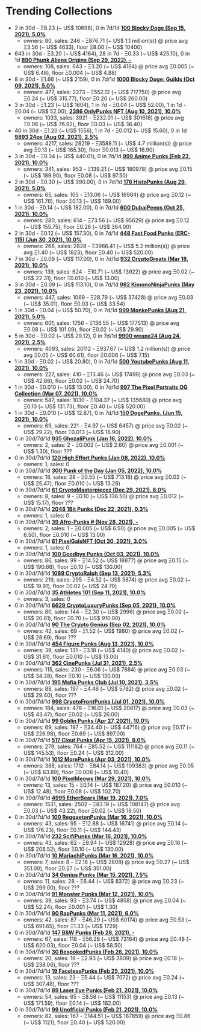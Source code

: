 # Trending Collections

-  2 in 30d - Ξ8.23 (~ US$ 10698), 0 in 7d/1d  **[100 Blocky Doge (Sep 15, 2021), 5.0%](https://opensea.io/collection/blockydoge)**
   - owners: 80,   sales:  246   -  Ξ876.71 (~ US$ 1.1 million(s)) @    price avg Ξ3.56 (~ US$ 4633),   floor Ξ8.00 (~ US$ 10400)
-  643 in 30d - Ξ3.20 (~ US$ 4164), 28 in 7d - Ξ0.33 (~ US$ 425.10), 0 in 1d  **[890 Phunk Aliens Origins (Sep 29, 2022), -](https://opensea.io/collection/phunk-aliens-origins)**
   - owners: 108,   sales:  643   -  Ξ3.20 (~ US$ 4164) @    price avg Ξ0.005 (~ US$ 6.48),   floor Ξ0.004 (~ US$ 4.88)
-  8 in 30d - Ξ1.66 (~ US$ 2159), 0 in 7d/1d  **[1000 Blocky Doge: Guilds (Oct 09, 2021), 5.0%](https://opensea.io/collection/blockydogeguilds)**
   - owners: 477,   sales:  2273   -  Ξ552.12 (~ US$ 717750) @    price avg Ξ0.24 (~ US$ 315.77),   floor Ξ0.20 (~ US$ 260.00)
-  3 in 30d - Ξ1.23 (~ US$ 1604), 1 in 7d - Ξ0.04 (~ US$ 52.00), 1 in 1d - Ξ0.04 (~ US$ 52.00), **[2386 OnlyPunks NFT (Aug 10, 2021), 10.0%](https://opensea.io/collection/onlypunksnft)**
   - owners: 1033,   sales:  3921   -  Ξ232.01 (~ US$ 301618) @    price avg Ξ0.06 (~ US$ 76.92),   floor Ξ0.03 (~ US$ 36.40)
-  40 in 30d - Ξ1.20 (~ US$ 1556), 1 in 7d - Ξ0.012 (~ US$ 15.60), 0 in 1d  **[9893 24px (Aug 02, 2021), 2.5%](https://opensea.io/collection/24px)**
   - owners: 4217,   sales:  28219   -  Ξ3588.11 (~ US$ 4.7 million(s)) @    price avg Ξ0.13 (~ US$ 165.30),   floor Ξ0.013 (~ US$ 16.90)
-  3 in 30d - Ξ0.34 (~ US$ 440.01), 0 in 7d/1d  **[999 Anime Punks (Feb 23, 2021), 10.0%](https://opensea.io/collection/anime-punks)**
   - owners: 341,   sales:  953   -  Ξ139.21 (~ US$ 180978) @    price avg Ξ0.15 (~ US$ 189.90),   floor Ξ0.08 (~ US$ 97.50)
-  2 in 30d - Ξ0.30 (~ US$ 390.00), 0 in 7d/1d  **[176 HistoPunks (Aug 29, 2021), 5.0%](https://opensea.io/collection/histopunks)**
   - owners: 65,   sales:  105   -  Ξ13.06 (~ US$ 16984) @    price avg Ξ0.12 (~ US$ 161.76),   floor Ξ0.13 (~ US$ 169.00)
-  1 in 30d - Ξ0.14 (~ US$ 182.00), 0 in 7d/1d  **[600 DubaiPeeps (Oct 25, 2021), 10.0%](https://opensea.io/collection/dubaipeeps)**
   - owners: 280,   sales:  614   -  Ξ73.56 (~ US$ 95629) @    price avg Ξ0.12 (~ US$ 155.75),   floor Ξ0.28 (~ US$ 364.00)
-  2 in 30d - Ξ0.12 (~ US$ 157.30), 0 in 7d/1d  **[448 Fast Food Punks (ERC-115) (Jun 30, 2021), 10.0%](https://opensea.io/collection/erc1155ffp)**
   - owners: 268,   sales:  2828   -  Ξ3966.41 (~ US$ 5.2 million(s)) @    price avg Ξ1.40 (~ US$ 1823),   floor Ξ0.40 (~ US$ 520.00)
-  7 in 30d - Ξ0.09 (~ US$ 117.00), 0 in 7d/1d  **[932 CryptoGreats (Mar 18, 2021), 10.0%](https://opensea.io/collection/cryptogreats)**
   - owners: 139,   sales:  624   -  Ξ10.71 (~ US$ 13922) @    price avg Ξ0.02 (~ US$ 22.31),   floor Ξ0.010 (~ US$ 13.00)
-  3 in 30d - Ξ0.09 (~ US$ 113.10), 0 in 7d/1d  **[982 KimonoNinjaPunks (May 23, 2021), 10.0%](https://opensea.io/collection/kimono-punks)**
   - owners: 447,   sales:  1069   -  Ξ28.79 (~ US$ 37428) @    price avg Ξ0.03 (~ US$ 35.01),   floor Ξ0.03 (~ US$ 33.54)
-  1 in 30d - Ξ0.04 (~ US$ 50.70), 0 in 7d/1d  **[999 MonkePunks (Aug 21, 2021), 5.0%](https://opensea.io/collection/monkepunks)**
   - owners: 601,   sales:  1756   -  Ξ136.55 (~ US$ 177513) @    price avg Ξ0.08 (~ US$ 101.09),   floor Ξ0.02 (~ US$ 29.90)
-  5 in 30d - Ξ0.02 (~ US$ 29.12), 0 in 7d/1d  **[9900 weape24 (Aug 24, 2021), 2.5%](https://opensea.io/collection/weape24)**
   - owners: 4093,   sales:  20112   -  Ξ937.67 (~ US$ 1.2 million(s)) @    price avg Ξ0.05 (~ US$ 60.61),   floor Ξ0.006 (~ US$ 7.15)
-  1 in 30d - Ξ0.02 (~ US$ 20.80), 0 in 7d/1d  **[500 YoutubePunks (Aug 11, 2021), 10.0%](https://opensea.io/collection/youtubepunks)**
   - owners: 227,   sales:  410   -  Ξ13.46 (~ US$ 17499) @    price avg Ξ0.03 (~ US$ 42.68),   floor Ξ0.02 (~ US$ 24.70)
-  1 in 30d - Ξ0.010 (~ US$ 13.00), 0 in 7d/1d  **[997 The Pixel Portraits OG Collection (Mar 07, 2021), 10.0%](https://opensea.io/collection/the-pixel-portraits-og)**
   - owners: 547,   sales:  1030   -  Ξ104.37 (~ US$ 135680) @    price avg Ξ0.10 (~ US$ 131.73),   floor Ξ0.40 (~ US$ 520.00)
-  1 in 30d - Ξ0.010 (~ US$ 12.87), 0 in 7d/1d  **[150 DogePunks. (Jun 15, 2021), 10.0%](https://opensea.io/collection/dogepunks-collection)**
   - owners: 69,   sales:  221   -  Ξ4.97 (~ US$ 6457) @    price avg Ξ0.02 (~ US$ 29.22),   floor Ξ0.013 (~ US$ 16.90)
-  0 in 30d/7d/1d  **[935 GhozaliPunk (Jan 16, 2022), 10.0%](https://opensea.io/collection/ghozalipunk)**
   - owners: 2,   sales:  2   -  Ξ0.002 (~ US$ 2.60) @    price avg Ξ0.001 (~ US$ 1.30),   floor ???
-  0 in 30d/7d/1d  **[120 High Effort Punks (Jan 08, 2022), 10.0%](https://opensea.io/collection/high-effort-punks)**
   - owners: 1,   sales: 0
-  0 in 30d/7d/1d  **[300 Punk of the Day (Jan 05, 2022), 10.0%](https://opensea.io/collection/punkoftheday)**
   - owners: 18,   sales:  28   -  Ξ0.55 (~ US$ 713.18) @    price avg Ξ0.02 (~ US$ 25.47),   floor Ξ0.010 (~ US$ 13.26)
-  0 in 30d/7d/1d  **[61 CryptoMasterpiecez (Dec 29, 2021), 6.0%](https://opensea.io/collection/cryptomasterpiecez)**
   - owners: 8,   sales:  9   -  Ξ0.10 (~ US$ 136.50) @    price avg Ξ0.012 (~ US$ 15.17),   floor ???
-  0 in 30d/7d/1d  **[2048 1Bit Punks (Dec 22, 2021), 0.3%](https://opensea.io/collection/1bit-punks)**
   - owners: 1,   sales: 0
-  0 in 30d/7d/1d  **[39 Afro-Punks # (Nov 28, 2021), -](https://opensea.io/collection/beautiful-female-punks)**
   - owners: 2,   sales:  1   -  Ξ0.005 (~ US$ 6.50) @    price avg Ξ0.005 (~ US$ 6.50),   floor Ξ0.010 (~ US$ 13.00)
-  0 in 30d/7d/1d  **[61 PixelGalsNFT (Oct 30, 2021), 3.0%](https://opensea.io/collection/pixel-gals)**
   - owners: 1,   sales: 0
-  0 in 30d/7d/1d  **[100 Goodbye Punks (Oct 03, 2021), 10.0%](https://opensea.io/collection/goodbye-punks)**
   - owners: 86,   sales:  99   -  Ξ14.52 (~ US$ 18877) @    price avg Ξ0.15 (~ US$ 190.68),   floor Ξ0.10 (~ US$ 130.00)
-  0 in 30d/7d/1d  **[1089 CryptoRalph (Sep 13, 2021), 5.3%](https://opensea.io/collection/cryptoralph)**
   - owners: 219,   sales:  295   -  Ξ4.52 (~ US$ 5874) @    price avg Ξ0.02 (~ US$ 19.91),   floor Ξ0.02 (~ US$ 24.70)
-  0 in 30d/7d/1d  **[35 Athletes 101 (Sep 11, 2021), 10.0%](https://opensea.io/collection/athletes-101)**
   - owners: 3,   sales: 0
-  0 in 30d/7d/1d  **[6629 CryptoLuxuryPunks (Sep 05, 2021), 10.0%](https://opensea.io/collection/cryptoluxurypunks)**
   - owners: 80,   sales:  144   -  Ξ2.30 (~ US$ 2996) @    price avg Ξ0.02 (~ US$ 20.81),   floor Ξ0.70 (~ US$ 910.00)
-  0 in 30d/7d/1d  **[90 The Crypto Genius (Sep 02, 2021), 10.0%](https://opensea.io/collection/thecryptogenius)**
   - owners: 42,   sales:  69   -  Ξ1.52 (~ US$ 1980) @    price avg Ξ0.02 (~ US$ 28.69),   floor ???
-  0 in 30d/7d/1d  **[454 Figure Punks (Aug 13, 2021), 10.0%](https://opensea.io/collection/figurepunks)**
   - owners: 39,   sales:  131   -  Ξ3.18 (~ US$ 4140) @    price avg Ξ0.02 (~ US$ 31.61),   floor Ξ0.010 (~ US$ 13.00)
-  0 in 30d/7d/1d  **[362 CinePunks (Jul 31, 2021), 2.5%](https://opensea.io/collection/cinepunkss)**
   - owners: 115,   sales:  230   -  Ξ6.06 (~ US$ 7884) @    price avg Ξ0.03 (~ US$ 34.28),   floor Ξ0.10 (~ US$ 130.00)
-  0 in 30d/7d/1d  **[195 Mafia Punks Club (Jul 10, 2021), 3.5%](https://opensea.io/collection/mafia-punks-club)**
   - owners: 88,   sales:  197   -  Ξ4.46 (~ US$ 5792) @    price avg Ξ0.02 (~ US$ 29.40),   floor ???
-  0 in 30d/7d/1d  **[998 CryptoFrontPunks (Jul 01, 2021), 10.0%](https://opensea.io/collection/frontphunks)**
   - owners: 184,   sales:  478   -  Ξ16.01 (~ US$ 20817) @    price avg Ξ0.03 (~ US$ 43.47),   floor Ξ0.02 (~ US$ 26.00)
-  0 in 30d/7d/1d  **[99 Goblin Punks (Apr 27, 2021), 10.0%](https://opensea.io/collection/goblin-punks)**
   - owners: 69,   sales:  197   -  Ξ34.40 (~ US$ 44716) @    price avg Ξ0.17 (~ US$ 226.98),   floor Ξ0.69 (~ US$ 897.00)
-  0 in 30d/7d/1d  **[517 Clout Punks (Apr 15, 2021), 8.0%](https://opensea.io/collection/clout-punks)**
   - owners: 279,   sales:  764   -  Ξ85.52 (~ US$ 111182) @    price avg Ξ0.11 (~ US$ 145.53),   floor Ξ0.24 (~ US$ 312.00)
-  0 in 30d/7d/1d  **[1012 MorePunks (Apr 03, 2021), 10.0%](https://opensea.io/collection/morepunks)**
   - owners: 388,   sales:  1712   -  Ξ84.14 (~ US$ 109383) @    price avg Ξ0.05 (~ US$ 63.89),   floor Ξ0.008 (~ US$ 10.40)
-  0 in 30d/7d/1d  **[100 PixelMeows (Mar 29, 2021), 10.0%](https://opensea.io/collection/pixelmeows)**
   - owners: 13,   sales:  15   -  Ξ0.14 (~ US$ 187.20) @    price avg Ξ0.010 (~ US$ 12.48),   floor Ξ0.08 (~ US$ 102.70)
-  0 in 30d/7d/1d  **[4995 EtherBears (Mar 19, 2021), 7.0%](https://opensea.io/collection/etherbears)**
   - owners: 1531,   sales:  2502   -  Ξ83.19 (~ US$ 108147) @    price avg Ξ0.03 (~ US$ 43.22),   floor Ξ0.02 (~ US$ 19.50)
-  0 in 30d/7d/1d  **[100 ReggaetonPunks (Mar 16, 2021), 10.0%](https://opensea.io/collection/reggaetonpunks)**
   - owners: 43,   sales:  95   -  Ξ12.88 (~ US$ 16741) @    price avg Ξ0.14 (~ US$ 176.23),   floor Ξ0.11 (~ US$ 144.43)
-  0 in 30d/7d/1d  **[232 ScifiPunks (Mar 16, 2021), 10.0%](https://opensea.io/collection/scifipunks)**
   - owners: 43,   sales:  62   -  Ξ9.94 (~ US$ 12928) @    price avg Ξ0.16 (~ US$ 208.52),   floor Ξ0.10 (~ US$ 130.00)
-  0 in 30d/7d/1d  **[10 MariachiPunks (Mar 16, 2021), 10.0%](https://opensea.io/collection/mariachipunks)**
   - owners: 7,   sales:  8   -  Ξ2.16 (~ US$ 2808) @    price avg Ξ0.27 (~ US$ 351.00),   floor Ξ0.27 (~ US$ 351.00)
-  0 in 30d/7d/1d  **[34 Genius Punks (Mar 15, 2021), 7.5%](https://opensea.io/collection/genius-punks)**
   - owners: 11,   sales:  28   -  Ξ6.44 (~ US$ 8372) @    price avg Ξ0.23 (~ US$ 299.00),   floor ???
-  0 in 30d/7d/1d  **[91 Monster Punks (Mar 12, 2021), 10.0%](https://opensea.io/collection/monster-punks)**
   - owners: 39,   sales:  93   -  Ξ3.74 (~ US$ 4858) @    price avg Ξ0.04 (~ US$ 52.24),   floor Ξ0.001 (~ US$ 1.30)
-  0 in 30d/7d/1d  **[90 RapPunks (Mar 11, 2021), 6.0%](https://opensea.io/collection/rappunks)**
   - owners: 42,   sales:  87   -  Ξ46.29 (~ US$ 60174) @    price avg Ξ0.53 (~ US$ 691.65),   floor Ξ1.33 (~ US$ 1729)
-  0 in 30d/7d/1d  **[147 B&W Punks (Feb 28, 2021), -](https://opensea.io/collection/bwpunks)**
   - owners: 67,   sales:  118   -  Ξ56.28 (~ US$ 73164) @    price avg Ξ0.48 (~ US$ 620.03),   floor Ξ0.04 (~ US$ 58.50)
-  0 in 30d/7d/1d  **[30 BespokedPunks (Feb 26, 2021), 10.0%](https://opensea.io/collection/bespokedpunks)**
   - owners: 20,   sales:  16   -  Ξ2.93 (~ US$ 3809) @    price avg Ξ0.18 (~ US$ 238.06),   floor ???
-  0 in 30d/7d/1d  **[19 FacelessPunks (Feb 25, 2021), 10.0%](https://opensea.io/collection/facelesspunks)**
   - owners: 13,   sales:  23   -  Ξ5.44 (~ US$ 7072) @    price avg Ξ0.24 (~ US$ 307.48),   floor ???
-  0 in 30d/7d/1d  **[89 Laser Eye Punks (Feb 21, 2021), 10.0%](https://opensea.io/collection/laser-eye-punks)**
   - owners: 54,   sales:  65   -  Ξ8.58 (~ US$ 11153) @    price avg Ξ0.13 (~ US$ 171.59),   floor Ξ0.14 (~ US$ 182.00)
-  0 in 30d/7d/1d  **[99 Unofficial Punks (Feb 21, 2021), 10.0%](https://opensea.io/collection/unofficialpunks)**
   - owners: 82,   sales:  167   -  Ξ144.51 (~ US$ 187859) @    price avg Ξ0.86 (~ US$ 1121),   floor Ξ0.40 (~ US$ 520.00)
